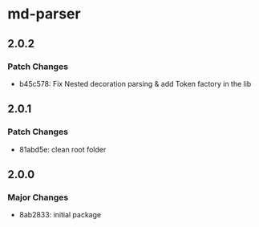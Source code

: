 # md-parser

## 2.0.2

### Patch Changes

- b45c578: Fix Nested decoration parsing & add Token factory in the lib

## 2.0.1

### Patch Changes

- 81abd5e: clean root folder

## 2.0.0

### Major Changes

- 8ab2833: initial package
